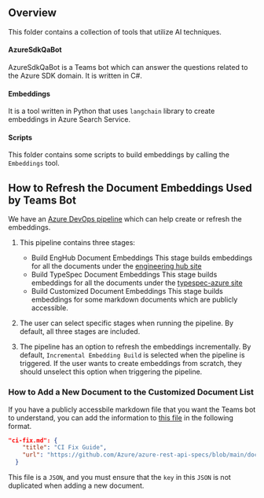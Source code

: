 ## Overview
This folder contains a collection of tools that utilize AI techniques.

#### AzureSdkQaBot
AzureSdkQaBot is a Teams bot which can answer the questions related to the Azure SDK domain. It is written in C#.

#### Embeddings
It is a tool written in Python that uses `langchain` library to create embeddings in Azure Search Service.

#### Scripts
This folder contains some scripts to build embeddings by calling the `Embeddings` tool.


## How to Refresh the Document Embeddings Used by Teams Bot
We have an [Azure DevOps pipeline](https://dev.azure.com/azure-sdk/internal/_build?definitionId=6811&_a=summary) which can help create or refresh the embeddings. 

1. This pipeline contains three stages:
    - Build EngHub Document Embeddings
    This stage builds embeddings for all the documents under the [engineering hub site](https://dev.azure.com/azure-sdk/internal/_git/azure-sdk-docs-eng.ms?path=/docs)
    - Build TypeSpec Document Embeddings
    This stage builds embeddings for all the documents under the [typespec-azure site](https://github.com/Azure/typespec-azure)
    - Build Customized Document Embeddings
    This stage builds embeddings for some markdown documents which are publicly accessible. 

2. The user can select specific stages when running the pipeline. By default, all three stages are included.

3. The pipeline has an option to refresh the embeddings incrementally. By default, `Incremental Embedding Build` is selected when the pipeline is triggered. If the user wants to create embeddings from scratch, they should unselect this option when triggering the pipeline.

### How to Add a New Document to the Customized Document List
If you have a publicly accessbile markdown file that you want the Teams bot to understand, you can add the information to [this file](https://github.com/Azure/azure-sdk-tools/blob/main/tools/sdk-ai-bots/Embeddings/settings/metadata_customized_docs.json) in the following format.
```JSON
"ci-fix.md": {
    "title": "CI Fix Guide",
    "url": "https://github.com/Azure/azure-rest-api-specs/blob/main/documentation/ci-fix.md"
  }
```
 This file is a `JSON`, and you must ensure that the `key` in this `JSON` is not duplicated when adding a new document.